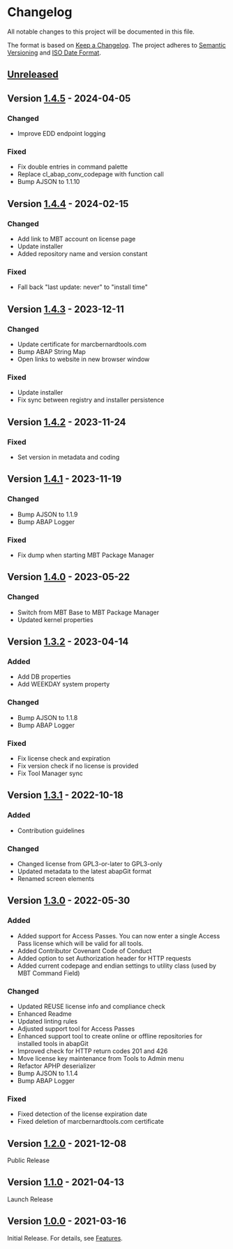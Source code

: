 # Changelog

All notable changes to this project will be documented in this file.

The format is based on [Keep a Changelog](https://keepachangelog.com/en/1.0.0/).
The project adheres to [Semantic Versioning](https://semver.org/spec/v2.0.0.html)
and [ISO Date Format](https://www.iso.org/iso-8601-date-and-time-format.html).

## [Unreleased]

## Version [1.4.5] - 2024-04-05

### Changed

- Improve EDD endpoint logging

### Fixed

- Fix double entries in command palette
- Replace cl_abap_conv_codepage with function call
- Bump AJSON to 1.1.10

## Version [1.4.4] - 2024-02-15

### Changed

- Add link to MBT account on license page
- Update installer
- Added repository name and version constant

### Fixed

- Fall back "last update: never" to "install time"

## Version [1.4.3] - 2023-12-11

### Changed

- Update certificate for marcbernardtools.com
- Bump ABAP String Map 
- Open links to website in new browser window

### Fixed

- Update installer
- Fix sync between registry and installer persistence

## Version [1.4.2] - 2023-11-24

### Fixed

- Set version in metadata and coding

## Version [1.4.1] - 2023-11-19

### Changed

- Bump AJSON to 1.1.9
- Bump ABAP Logger 

### Fixed

- Fix dump when starting MBT Package Manager

## Version [1.4.0] - 2023-05-22

### Changed

- Switch from MBT Base to MBT Package Manager
- Updated kernel properties

## Version [1.3.2] - 2023-04-14

### Added

- Add DB properties
- Add WEEKDAY system property

### Changed

- Bump AJSON to 1.1.8
- Bump ABAP Logger 

### Fixed

- Fix license check and expiration
- Fix version check if no license is provided
- Fix Tool Manager sync

## Version [1.3.1] - 2022-10-18

### Added

- Contribution guidelines

### Changed

- Changed license from GPL3-or-later to GPL3-only
- Updated metadata to the latest abapGit format
- Renamed screen elements

## Version [1.3.0] - 2022-05-30

### Added

- Added support for Access Passes. You can now enter a single Access Pass license which will be valid for all tools.
- Added Contributor Covenant Code of Conduct
- Added option to set Authorization header for HTTP requests
- Added current codepage and endian settings to utility class (used by MBT Command Field)

### Changed

- Updated REUSE license info and compliance check
- Enhanced Readme 
- Updated linting rules
- Adjusted support tool for Access Passes
- Enhanced support tool to create online or offline repositories for installed tools in abapGit
- Improved check for HTTP return codes 201 and 426
- Move license key maintenance from Tools to Admin menu
- Refactor APHP deserializer
- Bump AJSON to 1.1.4
- Bump ABAP Logger 

### Fixed

- Fixed detection of the license expiration date
- Fixed deletion of marcbernardtools.com certificate

## Version [1.2.0] - 2021-12-08

Public Release

## Version [1.1.0] - 2021-04-13

Launch Release

## Version [1.0.0] - 2021-03-16

Initial Release. For details, see [Features](https://marcbernardtools.com/docs/marc-bernard-tools/features).


[Unreleased]: https://github.com/Marc-Bernard-Tools/MBT-Package-Manager/compare/1.4.5...main
[1.4.5]: https://github.com/Marc-Bernard-Tools/MBT-Package-Manager/compare/1.4.4...1.4.5
[1.4.4]: https://github.com/Marc-Bernard-Tools/MBT-Package-Manager/compare/1.4.3...1.4.4
[1.4.3]: https://github.com/Marc-Bernard-Tools/MBT-Package-Manager/compare/1.4.2...1.4.3
[1.4.2]: https://github.com/Marc-Bernard-Tools/MBT-Package-Manager/compare/1.4.1...1.4.2
[1.4.1]: https://github.com/Marc-Bernard-Tools/MBT-Package-Manager/compare/1.4.0...1.4.1
[1.4.0]: https://github.com/Marc-Bernard-Tools/MBT-Package-Manager/compare/1.3.2...1.4.0
[1.3.2]: https://github.com/Marc-Bernard-Tools/MBT-Package-Manager/compare/1.3.1...1.3.2
[1.3.1]: https://github.com/Marc-Bernard-Tools/MBT-Package-Manager/compare/1.3.0...1.3.1
[1.3.0]: https://github.com/Marc-Bernard-Tools/MBT-Package-Manager/compare/1.2.0...1.3.0
[1.2.0]: https://github.com/Marc-Bernard-Tools/MBT-Package-Manager/compare/1.1.0...1.2.0
[1.1.0]: https://github.com/Marc-Bernard-Tools/MBT-Package-Manager/compare/1.0.0...1.1.0
[1.0.0]: https://github.com/Marc-Bernard-Tools/MBT-Package-Manager/releases/tag/1.0.0
